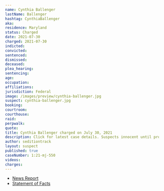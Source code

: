```yaml
---
name: Cynthia Ballenger
lastName: Ballenger
hashtag: CynthiaBallenger
aka:
residence: Maryland
status: Charged
date: 2021-07-30
charged: 2021-07-30
indicted:
convicted:
sentenced:
dismissed:
deceased:
plea_hearing:
sentencing:
age:
occupation:
affiliations:
jurisdiction: Federal
image: /images/preview/cynthia-ballenger.jpg
suspect: cynthia-ballenger.jpg
booking:
courtroom:
courthouse:
raid:
perpwalk:
quote:
title: Cynthia Ballenger charged on July 30, 2021
description: Click for latest case details. Suspects innocent until proven guilty.
author: seditiontrack
layout: suspect
published: true
caseNumber: 1:21-mj-550
videos:
charges:
---
```

- [News Report](https://phillynews.fyi/32951/cowboys-for-trump-founder-offered-plea-deal-for-invading-the-capitol-report/)
- [Statement of Facts](https://www.justice.gov/usao-dc/case-multi-defendant/file/1422746/download)
